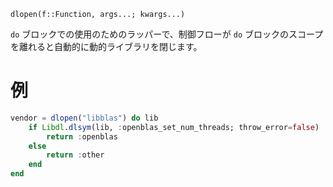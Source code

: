 ```
dlopen(f::Function, args...; kwargs...)
```

`do` ブロックでの使用のためのラッパーで、制御フローが `do` ブロックのスコープを離れると自動的に動的ライブラリを閉じます。

# 例

```julia
vendor = dlopen("libblas") do lib
    if Libdl.dlsym(lib, :openblas_set_num_threads; throw_error=false) !== nothing
        return :openblas
    else
        return :other
    end
end
```
